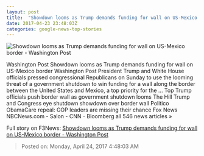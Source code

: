 ```yaml
---
layout: post
title:  "Showdown looms as Trump demands funding for wall on US-Mexico border - Washington Post"
date: 2017-04-23 23:48:03Z
categories: google-news-top-stories
---
```


![Showdown looms as Trump demands funding for wall on US-Mexico border - Washington Post](https://img.washingtonpost.com/rf/image_1484w/2010-2019/WashingtonPost/2017/04/23/National-Politics/Images/Trump_US_Italy_37122-7773e.jpg)

Washington Post Showdown looms as Trump demands funding for wall on US-Mexico border Washington Post President Trump and White House officials pressed congressional Republicans on Sunday to use the looming threat of a government shutdown to win funding for a wall along the border between the United States and Mexico, a top priority for the ... Top Trump officials push border wall as government shutdown looms The Hill Trump and Congress eye shutdown showdown over border wall Politico ObamaCare repeal: GOP leaders are missing their chance Fox News NBCNews.com - Salon - CNN - Bloomberg all 546 news articles »


Full story on F3News: [Showdown looms as Trump demands funding for wall on US-Mexico border - Washington Post](http://www.f3nws.com/n/GxuBY)

> Posted on: Monday, April 24, 2017 4:48:03 AM
